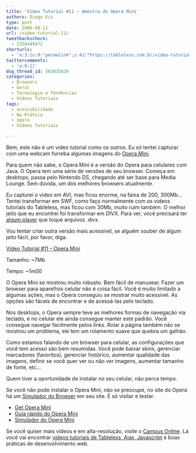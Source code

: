 ```yaml
---
title: 'Video Tutorial #11 – Amostra do Opera Mini'
authors: Diego Eis
type: post
date: 2006-08-11
url: /video-tutorial-11/
tweetbackscheck:
  - 1356449472
shorturls:
  - 'a:3:{s:9:"permalink";s:41:"https://tableless.com.br/video-tutorial-11";s:7:"tinyurl";s:26:"https://tinyurl.com/3o6ds2y";s:4:"isgd";s:19:"https://is.gd/W5RQaH";}'
twittercomments:
  - 'a:0:{}'
dsq_thread_id: 503035838
categories:
  - Browsers
  - Geral
  - Tecnologia e Tendências
  - Vídeos Tutoriais
tags:
  - acessibilidade
  - Na Prática
  - opera
  - Vídeos Tutoriais

---
```

Bem, este não é um video tutorial como os outros. Eu só tentei capturar com uma webcam furreba algumas imagens do [Opera Mini][1].

Para quem não sabe, o Opera Mini é a versão do Opera para celulares com Java. O Opera tem uma série de versões de seu browser. Começa em desktops, passa pelo Nintendo DS, chegando até ser base para Media Lounge. Sem dúvida, um dos melhores browsers atualmente.

Eu capturei o video em AVI, mas ficou enorme, na faixa de 200, 300Mb&#8230; Tentei transformar em SWF, como faço normalmente com os videos tutoriais do Tableless, mas ficou com 30Mb, muito ruim também. O melhor jeito que eu encontrei foi transformar em DIVX. Para ver, você precisará ter [algum player][2] que toque arquivos .divx.
  
Vou tentar criar outra versão mais acessível, se alguém souber de algum jeito fácil, por favor, diga.

[Video Tutorial #11 &#8211; Opera Mini][3]
  
Tamanho: ~7Mb
  
Tempo: ~1m00

O Opera Mini se mostrou muito robusto. Bem fácil de manusear. Fazer um browser para aparelhos celular não é coisa fácil. Você é muito limitado a algumas ações, mas o Opera conseguiu se mostrar muito acessível. As opções são fáceis de encontrar e de acessá-las pelo teclado.

Nos desktops, o Opera sempre teve as melhores formas de navegação via teclado, e no celular ele ainda consegue manter este padrão. Você consegue navegar facilmente pelos links. Rolar a página também não se mostrou um problema, ele tem um rolamento suave que quebra um galhão.

Como estamos falando de um browser para celular, as configurações que você tem acesso são bem resumidas. Você pode baixar skins, gerenciar marcadores (favoritos), gerenciar histórico, aumentar qualidade das imagens, definir se você quer ver ou não ver imagens, aumentar tamanho de fonte, etc&#8230;

Quem tiver a oportunidade de instalar no seu celular, não perca tempo.
  
Se você não pode instalar o Opera Mini, não se preocupe, no site do Opera há um [Simulador do Browser][4] em seu site. É só visitar e testar.

  * [Get Opera Mini][1]
  * [Guia rápido do Opera Mini][5]
  * [Simulador do Opera Mini][4]

Se você quiser mais vídeos e em alta-resolução, visite o [Campus Online][6]. Lá você vai encontrar [vídeos tutoriais de Tableless, Ajax, Javascript][7] e boas práticas de desenvolvimento web.

 [1]: https://www.opera.com/products/mobile/operamini/
 [2]: https://www.divx.com/divx/
 [3]: https://tableless.com.br/videotutorial/videotutorial11/videotutorial11.divx
 [4]: https://www.opera.com/products/mobile/operamini/demo.dml
 [5]: https://www.opera.com/support/tutorials/operamini/
 [6]: https://campus.visie.com.br/ "Vídeo aulas sobre Tableless e Ajax."
 [7]: https://campus.visie.com.br/ "Vídeos sobre Tableless e Ajax"